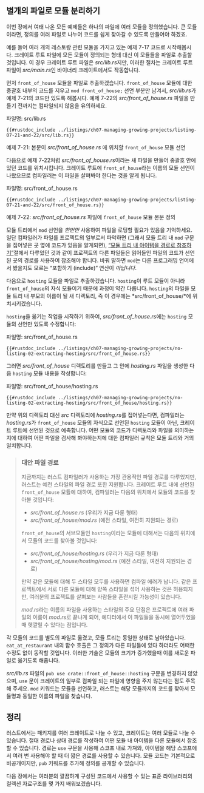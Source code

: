 ## 별개의 파일로 모듈 분리하기

이번 장에서 여태 나온 모든 예제들은 하나의 파일에 여러 모듈을 정의했습니다.
큰 모듈이라면, 정의를 여러 파일로 나누어 코드를 쉽게 찾아갈 수 있도록
만들어야 하겠죠.

예를 들어 여러 개의 레스토랑 관련 모듈을 가지고 있는 예제 7-17 코드로
시작해봅시다. 크레이트 루트 파일에 모든 모듈이 정의되는 형태 대신
이 모듈들을 파일로 추출할 것입니다. 이 경우 크레이트 루트 파일은
*src/lib.rs*지만, 이러한 절차는 크레이트 루트 파일이 *src/main.rs*인
바이너리 크레이트에서도 작동합니다.

먼저 `front_of_house` 모듈을 파일로 추출하겠습니다. `front_of_house`
모듈에 대한 중괄호 내부의 코드를 지우고 `mod front_of_house;` 선언
부분만 남겨서, *src/lib.rs*가 예제 7-21의 코드만 있도록 해봅시다.
예제 7-22의 *src/front_of_house.rs* 파일을 만들기 전까지는
컴파일되지 않음을 유의하세요.

<span class="filename">파일명: src/lib.rs</span>

```rust,ignore,does_not_compile
{{#rustdoc_include ../listings/ch07-managing-growing-projects/listing-07-21-and-22/src/lib.rs}}
```

<span class="caption">예제 7-21: 본문이 *src/front_of_house.rs* 에 위치할
`front_of_house` 모듈 선언</span>

다음으로 예제 7-22처럼 *src/front_of_house.rs*이라는 새 파일을
만들어 중괄호 안에 있던 코드를 위치시킵니다. 크레이트 루트에
`front_of_house`라는 이름의 모듈 선언이 나왔으므로 컴파일러는
이 파일을 살펴봐야 한다는 것을 알게 됩니다.

<span class="filename">파일명: src/front_of_house.rs</span>

```rust,ignore
{{#rustdoc_include ../listings/ch07-managing-growing-projects/listing-07-21-and-22/src/front_of_house.rs}}
```

<span class="caption">예제 7-22: *src/front_of_house.rs* 파일에
`front_of_house` 모듈 본문 정의</span>

모듈 트리에서 `mod` 선언을 *한번만* 사용하여 파일을 로딩할 필요가
있음을 기억하세요. 일단 컴파일러가 파일를 프로젝트의 일부로서 파악하면
(그래서 모듈 트리 내 `mod` 구문을 집어넣은 곳 옆에 코드가 있음을 알게되면),
[“모듈 트리 내 아이템을 경로로 참조하기”][paths]<!-- ignore -->절에서
다루었던 것과 같이 프로젝트의 다른 파일들은 읽어들인 파일의 코드가 선언된
곳의 경로를 사용하여 참조해야 합니다. 바꿔 말하면 `mod`는 다른
프로그래밍 언어에서 봤을지도 모르는 “포함하기 (include)” 연산이
*아닙니다*.

다음으로 `hosting` 모듈을 파일로 추출하겠습니다. `hosting`이
루트 모듈이 아니라 `front_of_house`의 자식 모듈이기 때문에 과정이
약간 다릅니다. `hosting`의 파일을 모듈 트리 내 부모의 이름이 될
새 디렉토리, 즉 이 경우에는 *src/front_of_house/*에 위치시키겠습니다.

`hosting`을 옮기는 작업을 시작하기 위하여, *src/front_of_house.rs*에는
`hosting` 모듈의 선언만 있도록 수정합니다:

<span class="filename">파일명: src/front_of_house.rs</span>

```rust,ignore
{{#rustdoc_include ../listings/ch07-managing-growing-projects/no-listing-02-extracting-hosting/src/front_of_house.rs}}
```

그러면 *src/front_of_house* 디렉토리를 만들고 그 안에 *hosting.rs*
파일을 생성한 다음 `hosting` 모듈 내용을 작성합니다:

<span class="filename">파일명: src/front_of_house/hosting.rs</span>

```rust,ignore
{{#rustdoc_include ../listings/ch07-managing-growing-projects/no-listing-02-extracting-hosting/src/front_of_house/hosting.rs}}
```

만약 위의 디렉토리 대신 *src* 디렉토리에 *hosting.rs*를 집어넣는다면,
컴파일러는 *hosting.rs*가 `front_of_house` 모듈의 자식으로 선언된 `hosting`
모듈이 아닌, 크레이트 루트에 선언된 것으로 예측합니다. 어떤 모듈의 코드가
디렉토리와 파일을 의미하는지에 대하여 어떤 파일을 검사해 봐야하는지에 대한
컴파일러 규칙은 모듈 트리와 거의 일치합니다.

> ### 대안 파일 경로
>
> 지금까지는 러스트 컴파일러가 사용하는 가장 관용적인 파일 경로를 다루었지만,
> 러스트는 예전 스타일의 파일 경로 또한 지원합니다. 크레이트 루트 내에
> 선언된 `front_of_house` 모튤에 대하여, 컴파일러는 다음의 위치에서 모듈의
> 코드를 찾아볼 것입니다:
>
> * *src/front_of_house.rs* (우리가 지금 다룬 형태)
> * *src/front_of_house/mod.rs* (예전 스타일, 여전히 지원되는 경로)
>
> `front_of_house`의 서브모듈인 `hosting`이라는 모듈에 대해서는 다음의
> 위치에서 모듈의 코드를 찾아볼 것입니다:
>
> * *src/front_of_house/hosting.rs* (우리가 지금 다룬 형태)
> * *src/front_of_house/hosting/mod.rs* (예전 스타일, 여전히 지원되는 경로)
>
> 만약 같은 모듈에 대해 두 스타일 모두를 사용하면 컴파일 에러가 납니다. 같은
> 프로젝트에서 서로 다른 모듈에 대해 양쪽 스타일을 섞어 사용하는 것은 허용되지만,
> 여러분의 프로젝트를 살펴보는 사람들을 혼란시킬 가능성이 있습니다.
>
> *mod.rs*라는 이름의 파일을 사용하는 스타일의 주요 단점은 프로젝트에 여러 파일의
> 이름이 *mod.rs*로 끝나게 되어, 에디터에서 이 파일들을 동시에 열어두었을 때
> 헷깔릴 수 있다는 점입니다.

각 모듈의 코드를 별도의 파일로 옮겼고, 모듈 트리는 동일한 상태로 남아있습니다.
`eat_at_restaurant` 내의 함수 호출은 그 정의가 다른 파일들에 있다 하더라도
어떠한 수정도 없이 동작할 것입니다. 이러한 기술은 모듈의 크기가 증가했을때
이를 새로운 파일로 옮기도록 해줍니다.

*src/lib.rs* 파일의 `pub use crate::front_of_house::hosting` 구문을 변경하지 않았으며,
`use` 문이 크레이트의 일부로 컴파일 되는 파일에 영향을 주지 않는다는 점도 주목해 주세요.
`mod` 키워드는 모듈을 선언하고,
러스트는 해당 모듈까지의 코드를 찾아서
모듈명과 동일한 이름의 파일을 찾습니다.

## 정리

러스트에서는 패키지를 여러 크레이트로 나눌 수 있고, 크레이트는 여러 모듈로 나눌 수 있습니다.
절대 경로나 상대 경로를 작성하여 어떤 모듈 내 아이템을 다른 모듈에서 참조할 수 있습니다.
경로는 `use` 구문을 사용해 스코프 내로 가져와,
아이템을 해당 스코프에서 여러 번 사용해야 할 때 더 짧은 경로를 사용할 수 있습니다.
모듈 코드는 기본적으로 비공개이지만,
`pub` 키워드를 추가해 정의를 공개할 수 있습니다.

다음 장에서는 여러분의 깔끔하게 구성된 코드에서 사용할 수 있는
표준 라이브러리의 컬렉션 자료구조를 몇 가지 배워보겠습니다.

[paths]: ch07-03-paths-for-referring-to-an-item-in-the-module-tree.html
